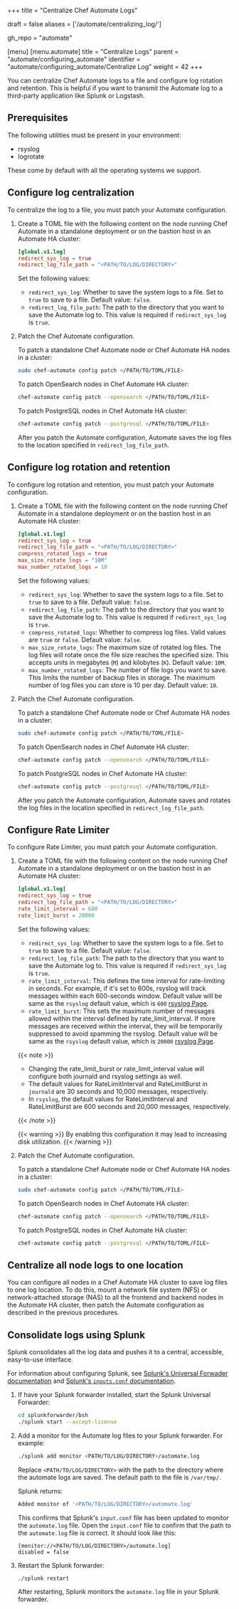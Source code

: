 +++
title = "Centralize Chef Automate Logs"

draft = false
aliases = ['/automate/centralizing_log/']

gh_repo = "automate"

[menu]
  [menu.automate]
    title = "Centralize Logs"
    parent = "automate/configuring_automate"
    identifier = "automate/configuring_automate/Centralize Log"
    weight = 42
+++

You can centralize Chef Automate logs to a file and configure log rotation and retention. This is helpful if you want to transmit the Automate log to a third-party application like Splunk or Logstash.

## Prerequisites

The following utilities must be present in your environment:

- rsyslog
- logrotate

These come by default with all the operating systems we support.

## Configure log centralization

To centralize the log to a file, you must patch your Automate configuration.

1. Create a TOML file with the following content on the node running Chef Automate in a standalone deployment or on the bastion host in an Automate HA cluster:

    ```toml
    [global.v1.log]
    redirect_sys_log = true
    redirect_log_file_path = "<PATH/TO/LOG/DIRECTORY>"
    ```

    Set the following values:

    - `redirect_sys_log`: Whether to save the system logs to a file. Set to `true` to save to a file. Default value: `false`.
    - `redirect_log_file_path`: The path to the directory that you want to save the Automate log to. This value is required if `redirect_sys_log` is `true`.

1. Patch the Chef Automate configuration.

    To patch a standalone Chef Automate node or Chef Automate HA nodes in a cluster:

    ```bash
    sudo chef-automate config patch </PATH/TO/TOML/FILE>
    ```

    To patch OpenSearch nodes in Chef Automate HA cluster:

    ```bash
    chef-automate config patch --opensearch </PATH/TO/TOML/FILE>
    ```

    To patch PostgreSQL nodes in Chef Automate HA cluster:

    ```bash
    chef-automate config patch --postgresql </PATH/TO/TOML/FILE>
    ```

    After you patch the Automate configuration, Automate saves the log files to the location specified in `redirect_log_file_path`.

## Configure log rotation and retention

To configure log rotation and retention, you must patch your Automate configuration.

1. Create a TOML file with the following content on the node running Chef Automate in a standalone deployment or on the bastion host in an Automate HA cluster:

    ```toml
    [global.v1.log]
    redirect_sys_log = true
    redirect_log_file_path = "<PATH/TO/LOG/DIRECTORY>"
    compress_rotated_logs = true
    max_size_rotate_logs = "10M"
    max_number_rotated_logs = 10
    ```

    Set the following values:

    - `redirect_sys_log`: Whether to save the system logs to a file. Set to `true` to save to a file. Default value: `false`.
    - `redirect_log_file_path`: The path to the directory that you want to save the Automate log to. This value is required if `redirect_sys_log` is `true`.
    - `compress_rotated_logs`: Whether to compress log files. Valid values are `true` or `false`. Default value: `false`.
    - `max_size_rotate_logs`: The maximum size of rotated log files. The log files will rotate once the file size reaches the specified size. This accepts units in megabytes (`M`) and kilobytes (`K`). Default value: `10M`.
    - `max_number_rotated_logs`: The number of file logs you want to save. This limits the number of backup files in storage. The maximum number of log files you can store is 10 per day. Default value: `10`.

1. Patch the Chef Automate configuration.

    To patch a standalone Chef Automate node or Chef Automate HA nodes in a cluster:

    ```bash
    sudo chef-automate config patch </PATH/TO/TOML/FILE>
    ```

    To patch OpenSearch nodes in Chef Automate HA cluster:

    ```bash
    chef-automate config patch --opensearch </PATH/TO/TOML/FILE>
    ```

    To patch PostgreSQL nodes in Chef Automate HA cluster:

    ```bash
    chef-automate config patch --postgresql </PATH/TO/TOML/FILE>
    ```

    After you patch the Automate configuration, Automate saves and rotates the log files in the location specified in `redirect_log_file_path`.

## Configure Rate Limiter

To configure Rate Limiter, you must patch your Automate configuration.

1. Create a TOML file with the following content on the node running Chef Automate in a standalone deployment or on the bastion host in an Automate HA cluster:

    ```toml
    [global.v1.log]
    redirect_sys_log = true
    redirect_log_file_path = "<PATH/TO/LOG/DIRECTORY>"
    rate_limit_interval = 600
    rate_limit_burst = 20000
    ```

    Set the following values:

    - `redirect_sys_log`: Whether to save the system logs to a file. Set to `true` to save to a file. Default value: `false`.
    - `redirect_log_file_path`: The path to the directory that you want to save the Automate log to. This value is required if `redirect_sys_log` is `true`.
    - `rate_limit_interval`: This defines the time interval for rate-limiting in seconds. For example, if it's set to 600s, rsyslog will track messages within each 600-seconds window. Default value will be same as the `rsyslog` default value, which is `600` [rsyslog Page](https://www.rsyslog.com/doc/configuration/modules/imjournal.html#ratelimit-interval).
    - `rate_limit_burst`: This sets the maximum number of messages allowed within the interval defined by rate_limit_interval. If more messages are received within the interval, they will be temporarily suppressed to avoid spamming the rsyslog. Default value will be same as the `rsyslog` default value, which is `20000` [rsyslog Page](https://www.rsyslog.com/doc/configuration/modules/imjournal.html#ratelimit-burst).

    {{< note >}}

    - Changing the rate_limit_burst or rate_limit_interval value will configure both journald and rsyslog settings as well.
    - The default values for RateLimitInterval and RateLimitBurst in `journald` are 30 seconds and 10,000 messages, respectively.
    - In `rsyslog`, the default values for RateLimitInterval and RateLimitBurst are 600 seconds and 20,000 messages, respectively.

    {{< /note >}}

    {{< warning >}}
    By enabling this configuration it may lead to increasing disk utilization.
    {{< /warning >}}

1. Patch the Chef Automate configuration.

    To patch a standalone Chef Automate node or Chef Automate HA nodes in a cluster:

    ```bash
    sudo chef-automate config patch </PATH/TO/TOML/FILE>
    ```

    To patch OpenSearch nodes in Chef Automate HA cluster:

    ```bash
    chef-automate config patch --opensearch </PATH/TO/TOML/FILE>
    ```

    To patch PostgreSQL nodes in Chef Automate HA cluster:

    ```bash
    chef-automate config patch --postgresql </PATH/TO/TOML/FILE>
    ```

## Centralize all node logs to one location

You can configure all nodes in a Chef Automate HA cluster to save log files to one log location.
To do this, mount a network file system (NFS) or network-attached storage (NAS) to all the frontend and backend nodes in the Automate HA cluster, then patch the Automate configuration as described in the previous procedures.

## Consolidate logs using Splunk

Splunk consolidates all the log data and pushes it to a central, accessible, easy-to-use interface.

For information about configuring Splunk, see [Splunk's Universal Forwader documentation](https://docs.splunk.com/Documentation/Forwarder) and [Splunk's `inputs.conf` documentation](https://docs.splunk.com/Documentation/Splunk/latest/Admin/Inputsconf).

1. If have your Splunk forwarder installed, start the Splunk Universal Forwarder:

    ```bash
    cd splunkforwarder/bsh
    ./splunk start --accept-license
    ```

1. Add a monitor for the Automate log files to your Splunk forwarder. For example:

    ```bash
    ./splunk add monitor <PATH/TO/LOG/DIRECTORY>/automate.log
    ```

    Replace `<PATH/TO/LOG/DIRECTORY>` with the path to the directory where the automate logs are saved.
    The default path to the  file is `/var/tmp/`.

    Splunk returns:

    ```bash
    Added monitor of '<PATH/TO/LOG/DIRECTORY>/automate.log'
    ```

    This confirms that Splunk's `input.conf` file has been updated to monitor the `automate.log` file.
    Open the `input.conf` file to confirm that the path to the `automate.log` file is correct. It should look like this:

    ```plain
    [monitor://<PATH/TO/LOG/DIRECTORY>/automate.log]
    disabled = false
    ```

1. Restart the Splunk forwarder:

    ```bash
    ./splunk restart
    ```

   After restarting, Splunk monitors the `automate.log` file in your Splunk forwarder.
